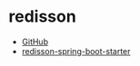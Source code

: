 # redisson
* [GitHub](https://github.com/redisson/redisson)
* [redisson-spring-boot-starter](https://github.com/redisson/redisson/tree/master/redisson-spring-boot-starter)